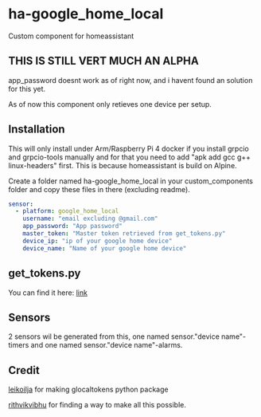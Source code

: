 # ha-google_home_local
Custom component for homeassistant

## THIS IS STILL VERT MUCH AN ALPHA

app_password doesnt work as of right now, and i havent found an solution for this yet.

As of now this component only retieves one device per setup.

## Installation
This will only install under Arm/Raspberry Pi 4 docker if you install grpcio and grpcio-tools manually and for that you need to add "apk add gcc g++ linux-headers" first. This is because homeassistant is build on Alpine.

Create a folder named ha-google_home_local in your custom_components folder and copy these files in there (excluding readme).

```yaml
sensor:
  - platform: google_home_local
    username: "email excluding @gmail.com"
    app_password: "App password"
    master_token: "Master token retrieved from get_tokens.py"
    device_ip: "ip of your google home device"
    device_name: "Name of your google home device"
```

## get_tokens.py
You can find it here: [link](https://github.com/leikoilja/glocaltokens/tree/master/glocaltokens)

## Sensors

2 sensors wil be generated from this, one named sensor."device name"-timers and one named sensor."device name"-alarms.

## Credit
[leikoilja](https://github.com/leikoilja) for making glocaltokens python package

[rithvikvibhu](https://github.com/rithvikvibhu) for finding a way to make all this possible.
